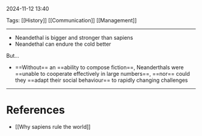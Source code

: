 2024-11-12 13:40

Tags: [[History]] [[Communication]] [[Management]]

---

- Neandethal is bigger and stronger than sapiens
- Neandethal can endure the cold better

But...

- ==Without== an ==ability to compose fiction==, Neanderthals were ==unable to cooperate effectively in large numbers==, ==nor== could they ==adapt their social behaviour== to rapidly changing challenges

---
# References
- [[Why sapiens rule the world]]
